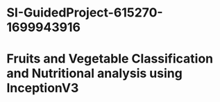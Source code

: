 # SI-GuidedProject-615270-1699943916

# Fruits and Vegetable Classification and Nutritional analysis using InceptionV3

